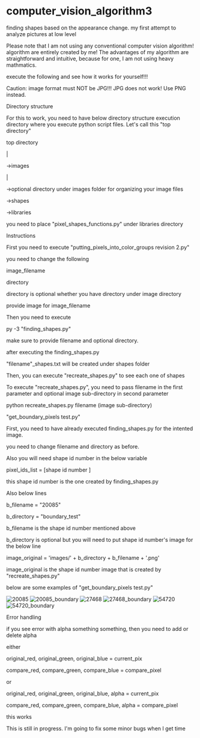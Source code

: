 # computer_vision_algorithm3
finding shapes based on the appearance change. my first attempt to analyze pictures at low level


Please note that I am not using any conventional computer vision algorithm! algorithm are entirely created by me! The advantages of my algorithm are straightforward and intuitive, because for one, I am not using heavy mathmatics.

execute the following and see how it works for yourself!!!

Caution:
image format must NOT be JPG!!! JPG does not work! Use PNG instead.

Directory structure

For this to work, you need to have below directory structure
execution directory where you execute python script files. Let's call this "top directory"

top directory

|

->images

   |
   
   ->optional directory under images folder for organizing your image files

->shapes 

->libraries

you need to place "pixel_shapes_functions.py" under libraries directory


Instructions

First you need to execute "putting_pixels_into_color_groups revision 2.py"

you need to change the following

image_filename

directory

directory is optional whether you have directory under image directory

provide image for image_filename

Then you need to execute

py -3 "finding_shapes.py"

make sure to provide filename and optional directory.


after executing the finding_shapes.py

"filename"_shapes.txt will be created under shapes folder

Then, you can execute "recreate_shapes.py" to see each one of shapes

To execute "recreate_shapes.py", you need to pass filename in the first parameter and optional image sub-directory in second parameter

python recreate_shapes.py filename (image sub-directory)

"get_boundary_pixels test.py"

First, you need to have already executed finding_shapes.py for the intented image.

you need to change filename and directory as before.

Also you will need shape id number in the below variable

pixel_ids_list = [shape id number ]

this shape id number is the one created by finding_shapes.py

Also below lines

b_filename = "20085"

b_directory = "boundary_test"

b_filename is the shape id number mentioned above

b_directory is optional but you will need to put shape id number's image for the below line

image_original = 'images/' + b_directory + b_filename + '.png'

image_original is the shape id number image that is created by "recreate_shapes.py"

below are some examples of "get_boundary_pixels test.py"

![20085](https://user-images.githubusercontent.com/56218301/139615314-d99024d5-5012-4f4c-8f78-f0e59a9e821b.png)
![20085_boundary](https://user-images.githubusercontent.com/56218301/139615338-52c6ee02-0e08-4a13-a9ae-3da5ac9d4eb9.png)
![27468](https://user-images.githubusercontent.com/56218301/139615346-e3b990c9-d424-48a4-b2f2-941b3c2cf118.png)
![27468_boundary](https://user-images.githubusercontent.com/56218301/139615354-be0a7369-2b85-4dad-8675-3fe047e41219.png)
![54720](https://user-images.githubusercontent.com/56218301/139615366-5b67a080-d7f5-4802-a1cb-04b10b4bf4b5.png)
![54720_boundary](https://user-images.githubusercontent.com/56218301/139615370-cbc099c6-9804-4a85-af05-5b38937c6917.png)



Error handling

if you see error with alpha something something, then you need to add or delete alpha

either

   original_red, original_green, original_blue = current_pix

   compare_red, compare_green, compare_blue = compare_pixel
   
or

   original_red, original_green, original_blue, alpha = current_pix

   compare_red, compare_green, compare_blue, alpha = compare_pixel
   
this works



This is still in progress. I'm going to fix some minor bugs when I get time
